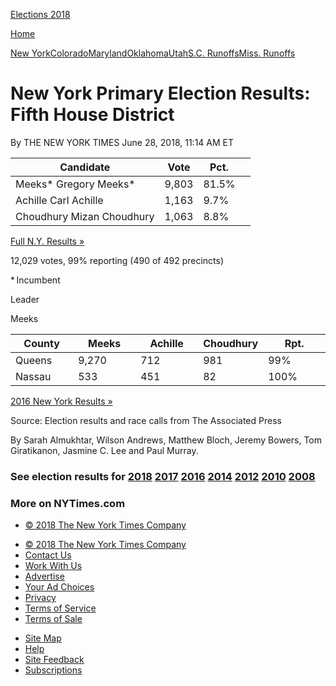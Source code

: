 <div id="shell" class="eln-shell">

<div class="eln-masthead-inner">

<div class="eln-logos">

[<span class="eln-sprite eln-i-nyt"></span>](//www.nytimes3xbfgragh.onion "The New York Times")[<span class="eln-sprite eln-i-ballot"></span>
<span class="eln-election-title">Elections
2018</span>](https://www.nytimes3xbfgragh.onion/interactive/2018/us/elections/calendar-primary-results.html "Elections 2018")

</div>

<div class="eln-ad-share">

<div id="Bar1" class="ad bar1-ad nocontent robots-nocontent eln-bar1-ad">

</div>

<div class="eln-nav-share" data-url="https://www.nytimes3xbfgragh.onion/elections/results/new-york-house-district-5-primary-election" data-title="New York Primary Election Results: Fifth House District">

</div>

[<span class="eln-sprite eln-i-times-t"></span>
<span class="eln-home-button-text">Home</span>](//www.nytimes3xbfgragh.onion "The New York Times")

</div>

</div>

<div class="eln-ad-header">

<div class="eln-ad-wrapper eln-ad-wrapper-desktop" data-position="top">

<div class="ad eln-ad eln-top-ad">

</div>

</div>

</div>

<div class="eln-inner">

[New
York](https://www.nytimes3xbfgragh.onion/interactive/2018/06/26/us/elections/results-new-york-primary-elections.html "New York Primary Election Results")[Colorado](https://www.nytimes3xbfgragh.onion/interactive/2018/06/26/us/elections/results-colorado-primary-elections.html "Colorado Primary Election Results")[Maryland](https://www.nytimes3xbfgragh.onion/interactive/2018/06/26/us/elections/results-maryland-primary-elections.html "Maryland Primary Election Results")[Oklahoma](https://www.nytimes3xbfgragh.onion/interactive/2018/06/26/us/elections/results-oklahoma-primary-elections.html "Oklahoma Primary Election Results")[Utah](https://www.nytimes3xbfgragh.onion/interactive/2018/06/26/us/elections/results-utah-primary-elections-ul.html "Utah Primary Election Results")[S.C.
Runoffs](https://www.nytimes3xbfgragh.onion/interactive/2018/06/26/us/elections/results-south-carolina-primary-runoff-elections.html "South Carolina Primary Runoff Election Results")[Miss.
Runoffs](https://www.nytimes3xbfgragh.onion/interactive/2018/06/26/us/elections/results-mississippi-primary-runoff-elections.html "Mississippi Primary Runoff Election Results")

</div>

<div id="main" class="eln-main" data-role="main">

# New York Primary Election Results: Fifth House District

<div class="eln-meta">

<span class="eln-byline">By THE NEW YORK TIMES</span>
<span class="eln-date">June 28, 2018</span>,
<span class="eln-timestamp">11:14 AM
ET</span>

</div>

<div id="eln-election-page" class="eln-base eln-election-page">

<div class="eln-content">

<div class="eln-body">

</div>

<div class="eln-race-group eln-has-map">

<div id="ny-34001-2018-06-26" class="eln-race eln-has-incumbent">

<div class="eln-race-results" data-race-id="ny-34001-2018-06-26">

<div class="eln-results-container eln-results-row-house eln-race-report eln-result-winner eln-race-open" data-race-id="ny-34001-2018-06-26" data-options="{&quot;max_candidates&quot;:3,&quot;show_more&quot;:true,&quot;show_precinct_count&quot;:true}">

| Candidate                                                                                                                                                                                                                                                                                                                                                                           | Vote  | Pct.                                        |                                                                                                    |
| ----------------------------------------------------------------------------------------------------------------------------------------------------------------------------------------------------------------------------------------------------------------------------------------------------------------------------------------------------------------------------------- | ----- | ------------------------------------------- | -------------------------------------------------------------------------------------------------- |
| <span class="eln-name-wrap"><span class="eln-popup-swatch eln-swatch eln-democrat-1"></span> <span class="eln-sprite eln-i-check"></span> <span class="eln-sprite eln-i-check-sm"></span> <span class="eln-last-name">Meeks<span class="eln-incumbent-label">\*</span> </span><span class="eln-name-display">Gregory Meeks<span class="eln-incumbent-label">\*</span></span></span> | 9,803 | 81.5<span class="eln-percent-sign">%</span> | <span class="eln-percent-bar eln-swatch eln-democrat-1" style="width: 100%"></span>                |
| <span class="eln-name-wrap"><span class="eln-popup-swatch eln-swatch eln-democrat-3"></span> <span class="eln-sprite eln-i-check"></span> <span class="eln-sprite eln-i-check-sm"></span> <span class="eln-last-name">Achille </span><span class="eln-name-display">Carl Achille</span></span>                                                                                      | 1,163 | 9.7<span class="eln-percent-sign">%</span>  | <span class="eln-percent-bar eln-swatch eln-democrat-3" style="width: 11.901840490797545%"></span> |
| <span class="eln-name-wrap"><span class="eln-popup-swatch eln-swatch eln-democrat-2"></span> <span class="eln-sprite eln-i-check"></span> <span class="eln-sprite eln-i-check-sm"></span> <span class="eln-last-name">Choudhury </span><span class="eln-name-display">Mizan Choudhury</span></span>                                                                                 | 1,063 | 8.8<span class="eln-percent-sign">%</span>  | <span class="eln-percent-bar eln-swatch eln-democrat-2" style="width: 10.79754601226994%"></span>  |

<div class="eln-popup-link">

[Full N.Y. Results
»](https://www.nytimes3xbfgragh.onion/elections/results/new-york)

</div>

<span class="eln-total-votes">12,029 votes, </span>99% reporting
<span class="g-precinct-count">(490 of 492
precincts)</span>

\* Incumbent

</div>

</div>

<div class="eln-race-map">

<div class="eln-results-map eln-map-new-york" data-race-id="ny-34001-2018-06-26" data-map-type="leader">

</div>

<div class="eln-map-keys">

<div class="eln-map-key-results">

<div class="eln-map-key eln-open-race" data-race-id="ny-34001-2018-06-26">

Leader

<span class="eln-swatch eln-democrat-1"></span>
<span class="eln-last-name">Meeks</span>

</div>

</div>

</div>

</div>

<div class="eln-body">

<div class="eln-county-table-container" data-race-id="ny-34001-2018-06-26" data-options="{&quot;max_candidates&quot;:3,&quot;rows_to_display&quot;:10}">

<table>
<colgroup>
<col style="width: 20%" />
<col style="width: 20%" />
<col style="width: 20%" />
<col style="width: 20%" />
<col style="width: 20%" />
</colgroup>
<thead>
<tr class="header">
<th>County</th>
<th>Meeks</th>
<th>Achille</th>
<th>Choudhury</th>
<th>Rpt.</th>
</tr>
</thead>
<tbody>
<tr class="odd">
<td>Queens</td>
<td><div class="eln-swatch-light eln-democrat-1">
9,270
</div></td>
<td><div>
712
</div></td>
<td><div>
981
</div></td>
<td>99<span class="eln-percent-sign">%</span></td>
</tr>
<tr class="even">
<td>Nassau</td>
<td><div class="eln-swatch-light eln-democrat-1">
533
</div></td>
<td><div>
451
</div></td>
<td><div>
82
</div></td>
<td>100<span class="eln-percent-sign">%</span></td>
</tr>
</tbody>
</table>

</div>

</div>

</div>

</div>

<div class="eln-body">

[2016 New York Results
»](https://www.nytimes3xbfgragh.onion/elections/results/new-york)

</div>

</div>

</div>

<div class="eln-ad-footer">

<div class="eln-ad-wrapper eln-ad-wrapper-desktop" data-position="bottom">

<div class="ad eln-ad eln-top-ad">

</div>

</div>

<div class="eln-ad-wrapper eln-ad-wrapper-mobile" data-position="bottom">

<div class="ad eln-ad eln-mobilebanner-ad">

</div>

</div>

</div>

<div class="eln-footer">

Source: Election results and race calls from The Associated Press

By Sarah Almukhtar, Wilson Andrews, Matthew Bloch, Jeremy Bowers, Tom
Giratikanon, Jasmine C. Lee and Paul
Murray.

</div>

<div class="eln-results-footer">

### <span class="eln-footer-subtitle">See election results for</span> [2018](https://www.nytimes3xbfgragh.onion/interactive/2018/us/elections/calendar-primary-results.html) [2017](https://www.nytimes3xbfgragh.onion/interactive/2017/us/elections/election-calendar.html) [2016](https://www.nytimes3xbfgragh.onion/elections/results/president) [2014](https://www.nytimes3xbfgragh.onion/elections/2014/results/senate) [2012](https://www.nytimes3xbfgragh.onion/elections/2012/results/president.html) [2010](https://www.nytimes3xbfgragh.onion/elections/2010/results/senate.html) [2008](https://www.nytimes3xbfgragh.onion/elections/2008/results/president/map.html)

<div class="eln-footer-more">

### More on NYTimes.com

<div class="eln-footer-ribbon">

</div>

</div>

</div>

  - [©
    <span itemprop="copyrightYear">2018</span><span itemprop="copyrightHolder provider sourceOrganization" itemscope="" itemtype="http://schema.org/Organization" itemid="http://www.nytimes3xbfgragh.onion"><span itemprop="name">
    The New York Times Company</span></span>](http://www.nytco.com)

<!-- end list -->

  - [©
    <span itemprop="copyrightYear">2018</span><span itemprop="copyrightHolder provider sourceOrganization" itemscope="" itemtype="http://schema.org/Organization" itemid="http://www.nytimes3xbfgragh.onion"><span itemprop="name">
    The New York Times Company</span></span>](http://www.nytco.com)
  - [Contact
    Us](http://www.nytimes3xbfgragh.onion/ref/membercenter/help/infoservdirectory.html)
  - [Work With Us](http://www.nytco.com/careers)
  - [Advertise](http://www.nytimes.whsites.net/mediakit)
  - [Your Ad
    Choices](http://www.nytimes3xbfgragh.onion/content/help/rights/privacy/policy/privacy-policy.html#pp)
  - [Privacy](http://www.nytimes3xbfgragh.onion/privacy)
  - [Terms of
    Service](http://www.nytimes3xbfgragh.onion/ref/membercenter/help/agree.html)
  - [Terms of
    Sale](http://www.nytimes3xbfgragh.onion/content/help/rights/sale/terms-of-sale.html)

<!-- end list -->

  - [Site Map](http://spiderbites.nytimes3xbfgragh.onion)
  - [Help](http://www.nytimes3xbfgragh.onion/membercenter/sitehelp.html)
  - [Site
    Feedback](https://myaccount.nytimes3xbfgragh.onion/membercenter/feedback.html)
  - [Subscriptions](http://www.nytimes3xbfgragh.onion/subscriptions/Multiproduct/lp5558.html?campaignId=37WXW)

</div>

</div>
